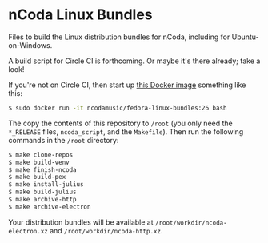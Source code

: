 nCoda Linux Bundles
===================

Files to build the Linux distribution bundles for nCoda, including for Ubuntu-on-Windows.

A build script for Circle CI is forthcoming. Or maybe it's there already; take a look!

If you're not on Circle CI, then start up
[this Docker image](https://hub.docker.com/r/ncodamusic/linux-bundles/)
something like this:

```bash
$ sudo docker run -it ncodamusic/fedora-linux-bundles:26 bash
```

The copy the contents of this repository to `/root` (you only need the `*_RELEASE` files,
`ncoda_script`, and the `Makefile`). Then run the following commands in the `/root` directory:

```bash
$ make clone-repos
$ make build-venv
$ make finish-ncoda
$ make build-pex
$ make install-julius
$ make build-julius
$ make archive-http
$ make archive-electron
```

Your distribution bundles will be available at `/root/workdir/ncoda-electron.xz` and
`/root/workdir/ncoda-http.xz`.
